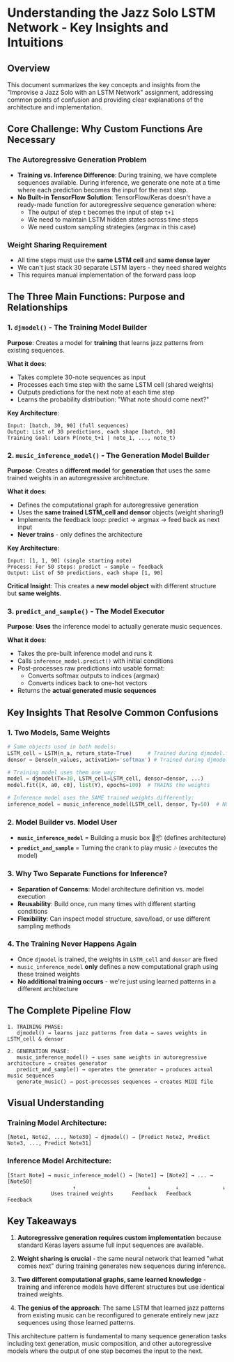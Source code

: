 # Understanding the Jazz Solo LSTM Network - Key Insights and Intuitions

## Overview
This document summarizes the key concepts and insights from the "Improvise a Jazz Solo with an LSTM Network" assignment, addressing common points of confusion and providing clear explanations of the architecture and implementation.

## Core Challenge: Why Custom Functions Are Necessary

### The Autoregressive Generation Problem
- **Training vs. Inference Difference**: During training, we have complete sequences available. During inference, we generate one note at a time where each prediction becomes the input for the next step.
- **No Built-in TensorFlow Solution**: TensorFlow/Keras doesn't have a ready-made function for autoregressive sequence generation where:
  - The output of step `t` becomes the input of step `t+1`
  - We need to maintain LSTM hidden states across time steps
  - We need custom sampling strategies (argmax in this case)

### Weight Sharing Requirement
- All time steps must use the **same LSTM cell** and **same dense layer**
- We can't just stack 30 separate LSTM layers - they need shared weights
- This requires manual implementation of the forward pass loop

## The Three Main Functions: Purpose and Relationships

### 1. `djmodel()` - The Training Model Builder

**Purpose**: Creates a model for **training** that learns jazz patterns from existing sequences.

**What it does**:
- Takes complete 30-note sequences as input
- Processes each time step with the same LSTM cell (shared weights)
- Outputs predictions for the next note at each time step
- Learns the probability distribution: "What note should come next?"

**Key Architecture**:
```
Input: [batch, 30, 90] (full sequences)
Output: List of 30 predictions, each shape [batch, 90]
Training Goal: Learn P(note_t+1 | note_1, ..., note_t)
```

### 2. `music_inference_model()` - The Generation Model Builder  

**Purpose**: Creates a **different model** for **generation** that uses the same trained weights in an autoregressive architecture.

**What it does**:
- Defines the computational graph for autoregressive generation
- Uses the **same trained LSTM_cell and densor** objects (weight sharing!)
- Implements the feedback loop: predict → argmax → feed back as next input
- **Never trains** - only defines the architecture

**Key Architecture**:
```
Input: [1, 1, 90] (single starting note)
Process: For 50 steps: predict → sample → feedback
Output: List of 50 predictions, each shape [1, 90]
```

**Critical Insight**: This creates a **new model object** with different structure but **same weights**.

### 3. `predict_and_sample()` - The Model Executor

**Purpose**: **Uses** the inference model to actually generate music sequences.

**What it does**:
- Takes the pre-built inference model and runs it
- Calls `inference_model.predict()` with initial conditions
- Post-processes raw predictions into usable format:
  - Converts softmax outputs to indices (argmax)
  - Converts indices back to one-hot vectors
- Returns the **actual generated music sequences**

## Key Insights That Resolve Common Confusions

### 1. **Two Models, Same Weights**
```python
# Same objects used in both models:
LSTM_cell = LSTM(n_a, return_state=True)     # Trained during djmodel.fit()
densor = Dense(n_values, activation='softmax') # Trained during djmodel.fit()

# Training model uses them one way:
model = djmodel(Tx=30, LSTM_cell=LSTM_cell, densor=densor, ...)
model.fit([X, a0, c0], list(Y), epochs=100)  # TRAINS the weights

# Inference model uses the SAME trained weights differently:
inference_model = music_inference_model(LSTM_cell, densor, Ty=50)  # NO TRAINING!
```

### 2. **Model Builder vs. Model User**
- **`music_inference_model`** = Building a music box 🎵📦 (defines architecture)
- **`predict_and_sample`** = Turning the crank to play music 🎶 (executes the model)

### 3. **Why Two Separate Functions for Inference?**
- **Separation of Concerns**: Model architecture definition vs. model execution
- **Reusability**: Build once, run many times with different starting conditions
- **Flexibility**: Can inspect model structure, save/load, or use different sampling methods

### 4. **The Training Never Happens Again**
- Once `djmodel` is trained, the weights in `LSTM_cell` and `densor` are fixed
- `music_inference_model` **only** defines a new computational graph using these trained weights
- **No additional training occurs** - we're just using learned patterns in a different architecture

## The Complete Pipeline Flow

```
1. TRAINING PHASE:
   djmodel() → learns jazz patterns from data → saves weights in LSTM_cell & densor

2. GENERATION PHASE:
   music_inference_model() → uses same weights in autoregressive architecture → creates generator
   predict_and_sample() → operates the generator → produces actual music sequences
   generate_music() → post-processes sequences → creates MIDI file
```

## Visual Understanding

### Training Model Architecture:
```
[Note1, Note2, ..., Note30] → djmodel() → [Predict Note2, Predict Note3, ..., Predict Note31]
```

### Inference Model Architecture:
```
[Start Note] → music_inference_model() → [Note1] → [Note2] → ... → [Note50]
                     ↑                       ↓        ↓              ↓
              Uses trained weights      Feedback   Feedback      Feedback
```

## Key Takeaways

1. **Autoregressive generation requires custom implementation** because standard Keras layers assume full input sequences are available.

2. **Weight sharing is crucial** - the same neural network that learned "what comes next" during training generates new sequences during inference.

3. **Two different computational graphs, same learned knowledge** - training and inference models have different structures but use identical trained weights.

4. **The genius of the approach**: The same LSTM that learned jazz patterns from existing music can be reconfigured to generate entirely new jazz sequences using those learned patterns.

This architecture pattern is fundamental to many sequence generation tasks including text generation, music composition, and other autoregressive models where the output of one step becomes the input to the next.
